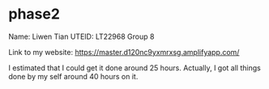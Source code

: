 # phase2
Name: Liwen Tian
UTEID: LT22968
Group 8

Link to my website: https://master.d120nc9yxmrxsg.amplifyapp.com/

I estimated that I could get it done around 25 hours.
Actually, I got all things done by my self around 40 hours on it.

